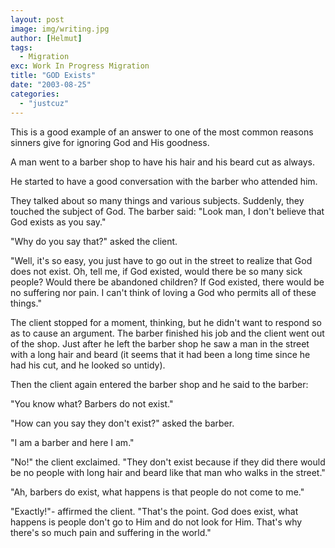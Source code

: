 ```yaml
---
layout: post
image: img/writing.jpg
author: [Helmut]
tags:
  - Migration
exc: Work In Progress Migration
title: "GOD Exists"
date: "2003-08-25"
categories: 
  - "justcuz"
---
```


This is a good example of an answer to one of the most common reasons sinners give for ignoring God and His goodness.

A man went to a barber shop to have his hair and his beard cut as always.

He started to have a good conversation with the barber who attended him.

They talked about so many things and various subjects. Suddenly, they touched the subject of God. The barber said: "Look man, I don't believe that God exists as you say."

"Why do you say that?" asked the client.

"Well, it's so easy, you just have to go out in the street to realize that God does not exist. Oh, tell me, if God existed, would there be so many sick people? Would there be abandoned children? If God existed, there would be no suffering nor pain. I can't think of loving a God who permits all of these things."

The client stopped for a moment, thinking, but he didn't want to respond so as to cause an argument. The barber finished his job and the client went out of the shop. Just after he left the barber shop he saw a man in the street with a long hair and beard (it seems that it had been a long time since he had his cut, and he looked so untidy).

Then the client again entered the barber shop and he said to the barber:

"You know what? Barbers do not exist."

"How can you say they don't exist?" asked the barber.

"I am a barber and here I am."

"No!" the client exclaimed. "They don't exist because if they did there would be no people with long hair and beard like that man who walks in the street."

"Ah, barbers do exist, what happens is that people do not come to me."

"Exactly!"- affirmed the client. "That's the point. God does exist, what happens is people don't go to Him and do not look for Him. That's why there's so much pain and suffering in the world."
